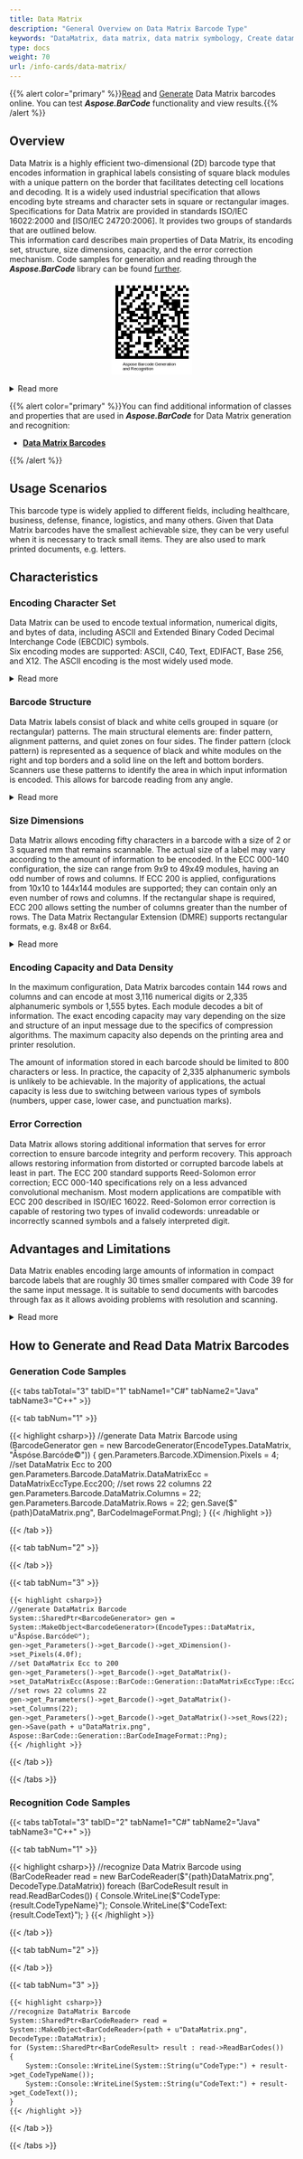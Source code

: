 ```yaml
---
title: Data Matrix
description: "General Overview on Data Matrix Barcode Type"
keywords: "DataMatrix, data matrix, data matrix symbology, Create datamatrix barcodes, Read data matrix, what is data matrix, data matrix barcodes, generate datamatrix, matrix barcodes, 2D barcode, data matrix specification, data matrix generator, data matrix reader, recognize data matrix, scan data matrix"
type: docs
weight: 70
url: /info-cards/data-matrix/
---
```

{{% alert color="primary" %}}[Read](https://products.aspose.app/barcode/recognize/datamatrix) and [Generate](https://products.aspose.app/barcode/generate/datamatrix) Data Matrix barcodes online. You can test ***Aspose.BarCode*** functionality and view results.{{% /alert %}}

## **Overview**
Data Matrix is a highly efficient two-dimensional (2D) barcode type that encodes information in graphical labels consisting of square black modules with a unique pattern on the border that facilitates detecting cell locations and decoding. It is a widely used industrial specification that allows encoding byte streams and character sets in square or rectangular images. Specifications for Data Matrix are provided in standards ISO/IEC 16022:2000 and [ISO/IEC 24720:2006]. It provides two groups of standards that are outlined below.  
This information card describes main properties of Data Matrix, its encoding set, structure, size dimensions, capacity, and the error correction mechanism. Code samples for generation and reading through the ***Aspose.BarCode*** library can be found [further](#asposesamples).
  
<p align="center"><img alt="Data Matrix Barcode" src="datamatrixcode.png"></p>
  
<details>  
<summary>Read more</summary>
  
|Data Matrix Standard|Overview|
|---|---|
|ECC 000-140|Legacy set of standards that allow generating square barcode labels only, rely on outdated encoding algorithms and enable convolutional error correction. These standards are currently used only for industrial tasks related to legacy requirements|
|ECC 200|Present standard that supports square and rectangular shapes, uses actual encoding approaches and enables Reed-Solomon error correction|
  
</details>

{{% alert color="primary" %}}You can find additional information of classes and properties that are used in ***Aspose.BarCode*** for Data Matrix generation and recognition:
- [**Data Matrix Barcodes**](https://docs.aspose.com/barcode/net/datamatrix-barcode/)

{{% /alert %}} 


## **Usage Scenarios**
This barcode type is widely applied to different fields, including healthcare, business, defense, finance, logistics, and many others. Given that Data Matrix barcodes have the smallest achievable size, they can be very useful when it is necessary to track small items. They are also used to mark printed documents, e.g. letters.

## **Characteristics**
### **Encoding Character Set**
Data Matrix can be used to encode textual information, numerical digits, and bytes of data, including ASCII and Extended Binary Coded Decimal Interchange Code (EBCDIC) symbols.  
Six encoding modes are supported: ASCII, C40, Text, EDIFACT, Base 256, and X12. The ASCII encoding is the most widely used mode.
  
<details>  
<summary>Read more</summary>

Data Matrix supports the following encoding sets: 
- ASCII: double numerical digits, ASCII symbols from 0 to 127, and Extended ASCII symbols from 128 to 255
- C40: upper-case English letters, numerical digits, and special symbols
- Text: lower-case English letters, numerical digits, and special symbols
- X12: ANSI X12 EDI set
- EDIFACT: ASCII symbols from 32 to 94
- Base 256: byte characters from 0 to 255

</details>

### **Barcode Structure**
Data Matrix labels consist of black and white cells grouped in square (or rectangular) patterns. The main structural elements are: finder pattern, alignment patterns, and quiet zones on four sides. The finder pattern (clock pattern) is represented as a sequence of black and white modules on the right and top borders and a solid line on the left and bottom borders. Scanners use these patterns to identify the area in which input information is encoded. This allows for barcode reading from any angle.

<details>  
<summary>Read more</summary>

Data Matrix barcodes include the following elements:
- Data region composed of square data modules
- Quiet zone that surrounds the barcode label on four sides. The minimum size of a quiet zone should equal to 10X where X is the [X-Dimension](/barcode/info-cards/x-dimension).
- Finder pattern that is placed between the data region and the quiet zone

</details>

### **Size Dimensions**
Data Matrix allows encoding fifty characters in a barcode with a size of 2 or 3 squared mm that remains scannable. The actual size of a label may vary according to the amount of information to be encoded. In the ECC 000-140 configuration, the size can range from 9x9 to 49x49 modules, having an odd number of rows and columns. If ECC 200 is applied, configurations from 10x10 to 144x144 modules are supported; they can contain only an even number of rows and columns. If the rectangular shape is required, ECC 200 allows setting the number of columns greater than the number of rows. The Data Matrix Rectangular Extension (DMRE) supports rectangular formats, e.g. 8x48 or 8x64.

<details>  
<summary>Read more</summary>

ECC 200 supports the following configurations:
- 24 square options ranging from 10x10 to 144x144 modules (excluding quiet zones);
- 6 rectangular variants, i.e., 8x18, 8x32, 12x26, 12x36, 16x36, and 16x48 modules (excluding quiet zones).
  
The actual size of a barcode can be estimated through multiplying the printable size of a module by the number of modules.  
For Data Matrix, the size of one module is 0.25 mm, thus:
- Configuration 10x10 modules has the size of 2.5x2.5 mm;
- Configuration 32x32 modules has the size of 8.0x8.0 mm;
- Configuration 8x18 modules has the size of 2.0x4.5 mm;
- and so on.

</details>

### **Encoding Capacity and Data Density**
In the maximum configuration, Data Matrix barcodes contain 144 rows and columns and can encode at most 3,116 numerical digits or 2,335 alphanumeric symbols or 1,555 bytes. Each module decodes a bit of information. The exact encoding capacity may vary depending on the size and structure of an input message due to the specifics of compression algorithms. The maximum capacity also depends on the printing area and printer resolution.
 
The amount of information stored in each barcode should be limited to 800 characters or less. In practice, the capacity of 2,335 alphanumeric symbols is unlikely to be achievable. In the majority of applications, the actual capacity is less due to switching between various types of symbols (numbers, upper case, lower case, and punctuation marks).
 
### **Error Correction**
Data Matrix allows storing additional information that serves for error correction to ensure barcode integrity and perform recovery. This approach allows restoring information from distorted or corrupted barcode labels at least in part. The ECC 200 standard supports Reed-Solomon error correction; ECC 000-140 specifications rely on a less advanced convolutional mechanism. Most modern applications are compatible with ECC 200 described in ISO/IEC 16022. Reed-Solomon error correction is capable of restoring two types of invalid codewords: unreadable or incorrectly scanned symbols and a falsely interpreted digit. 


## **Advantages and Limitations**
Data Matrix enables encoding large amounts of information in compact barcode labels that are roughly 30 times smaller compared with Code 39 for the same input message. It is suitable to send documents with barcodes through fax as it allows avoiding problems with resolution and scanning.  

<details>  
<summary>Read more</summary>
  
In the study directed by The Center of Automatic Identification at Ohio University, it has been stated that the statistical probability of incorrect recognition of a Data Matrix barcode is 1 across 10.5 million cases. This allows considering this barcode type as highly reliable compared with the Code 39 type that showed the probability of false reading being 1 in 1.7 million cases.

</details>

## **How to Generate and Read Data Matrix Barcodes**

<a name="asposesamples"></a>

### **Generation Code Samples**

{{< tabs tabTotal="3" tabID="1" tabName1="C#" tabName2="Java" tabName3="C++" >}}

{{< tab tabNum="1" >}}

{{< highlight csharp>}}
//generate Data Matrix Barcode
using (BarcodeGenerator gen = new BarcodeGenerator(EncodeTypes.DataMatrix, "Åspóse.Barcóde©"))
{
    gen.Parameters.Barcode.XDimension.Pixels = 4;
    //set DataMatrix Ecc to 200
    gen.Parameters.Barcode.DataMatrix.DataMatrixEcc = DataMatrixEccType.Ecc200;
    //set rows 22 columns 22
    gen.Parameters.Barcode.DataMatrix.Columns = 22;
    gen.Parameters.Barcode.DataMatrix.Rows = 22;
    gen.Save($"{path}DataMatrix.png", BarCodeImageFormat.Png);
}
{{< /highlight >}}

{{< /tab >}}

{{< tab tabNum="2" >}}

 

{{< /tab >}}

{{< tab tabNum="3" >}}

    {{< highlight csharp>}}
    //generate DataMatrix Barcode        
    System::SharedPtr<BarcodeGenerator> gen = System::MakeObject<BarcodeGenerator>(EncodeTypes::DataMatrix, u"Åspóse.Barcóde©");
    gen->get_Parameters()->get_Barcode()->get_XDimension()->set_Pixels(4.0f);
    //set DataMatrix Ecc to 200
    gen->get_Parameters()->get_Barcode()->get_DataMatrix()->set_DataMatrixEcc(Aspose::BarCode::Generation::DataMatrixEccType::Ecc200);
    //set rows 22 columns 22
    gen->get_Parameters()->get_Barcode()->get_DataMatrix()->set_Columns(22);
    gen->get_Parameters()->get_Barcode()->get_DataMatrix()->set_Rows(22);
    gen->Save(path + u"DataMatrix.png", Aspose::BarCode::Generation::BarCodeImageFormat::Png);
    {{< /highlight >}}
    
{{< /tab >}}

{{< /tabs >}}

### **Recognition Code Samples**

{{< tabs tabTotal="3" tabID="2" tabName1="C#" tabName2="Java" tabName3="C++" >}}

{{< tab tabNum="1" >}}

{{< highlight csharp>}}
//recognize Data Matrix Barcode
using (BarCodeReader read = new BarCodeReader($"{path}DataMatrix.png", DecodeType.DataMatrix))
    foreach (BarCodeResult result in read.ReadBarCodes())
    {
        Console.WriteLine($"CodeType:{result.CodeTypeName}");
        Console.WriteLine($"CodeText:{result.CodeText}");
    }
{{< /highlight >}}

{{< /tab >}}

{{< tab tabNum="2" >}}

 

{{< /tab >}}

{{< tab tabNum="3" >}}

    {{< highlight csharp>}}
    //recognize DataMatrix Barcode
    System::SharedPtr<BarCodeReader> read = System::MakeObject<BarCodeReader>(path + u"DataMatrix.png", DecodeType::DataMatrix);
    for (System::SharedPtr<BarCodeResult> result : read->ReadBarCodes())
    {
        System::Console::WriteLine(System::String(u"CodeType:") + result->get_CodeTypeName());
        System::Console::WriteLine(System::String(u"CodeText:") + result->get_CodeText());
    }
    {{< /highlight >}}

{{< /tab >}}

{{< /tabs >}}